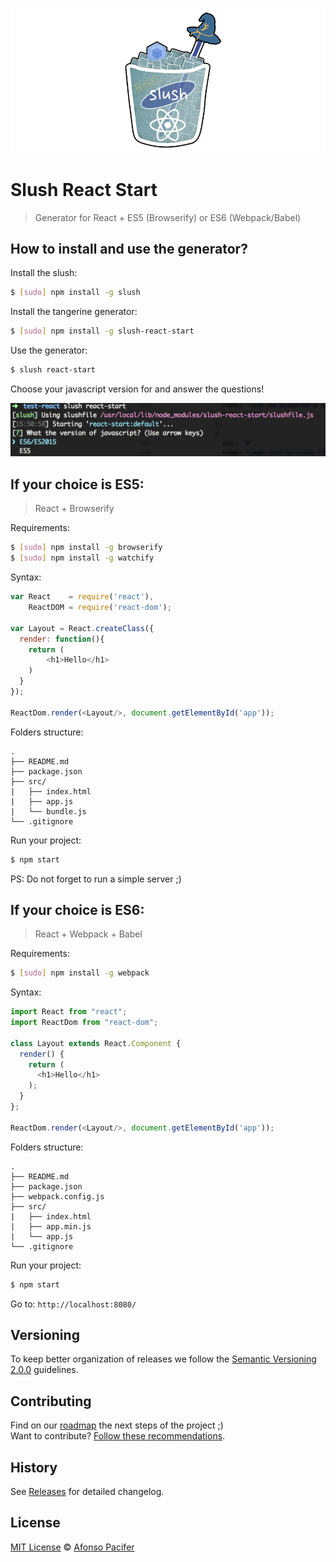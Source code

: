 ![Slush React Start](https://github.com/afonsopacifer/slush-react-start/blob/master/logo.png)

# Slush React Start

> Generator for React + ES5 (Browserify) or ES6 (Webpack/Babel)

## How to install and use the generator?

Install the slush:

```sh
$ [sudo] npm install -g slush
```

Install the tangerine generator:

```sh
$ [sudo] npm install -g slush-react-start
```

Use the generator:

```sh
$ slush react-start
```

Choose your javascript version for  and answer the questions!

![choose](choose.png)

## If your choice is ES5:

> React + Browserify

Requirements:

```sh
$ [sudo] npm install -g browserify
$ [sudo] npm install -g watchify
```

Syntax:

```js
var React    = require('react'),
    ReactDOM = require('react-dom');

var Layout = React.createClass({
  render: function(){
    return (
        <h1>Hello</h1>
    )
  }
});

ReactDom.render(<Layout/>, document.getElementById('app'));
```

Folders structure:

	.
	├── README.md
	├── package.json
	├── src/
	|   ├── index.html
	|   ├── app.js
	|   └── bundle.js
	└── .gitignore

Run your project:

```sh
$ npm start
```

PS: Do not forget to run a simple server ;)

## If your choice is ES6:

> React + Webpack + Babel

Requirements:

```sh
$ [sudo] npm install -g webpack
```

Syntax:

```js
import React from "react";
import ReactDom from "react-dom";

class Layout extends React.Component {
  render() {
    return (
      <h1>Hello</h1>
    );
  }
};

ReactDom.render(<Layout/>, document.getElementById('app'));
```

Folders structure:

	.
	├── README.md
	├── package.json
	├── webpack.config.js
	├── src/
	|   ├── index.html
	|   ├── app.min.js
	|   └── app.js
	└── .gitignore

Run your project:

```sh
$ npm start
```

Go to: `http://localhost:8080/`

## Versioning

To keep better organization of releases we follow the [Semantic Versioning 2.0.0](http://semver.org/) guidelines.

## Contributing

Find on our [roadmap](https://github.com/afonsopacifer/slush-react-start/issues/1) the next steps of the project ;)
<br>
Want to contribute? [Follow these recommendations](https://github.com/afonsopacifer/slush-react-start/blob/master/CONTRIBUTING.md).

## History

See [Releases](https://github.com/afonsopacifer/slush-react-start/releases) for detailed changelog.

## License

[MIT License](https://github.com/afonsopacifer/slush-react-start/blob/master/LICENSE.md) © [Afonso Pacifer](http://afonsopacifer.com/)
